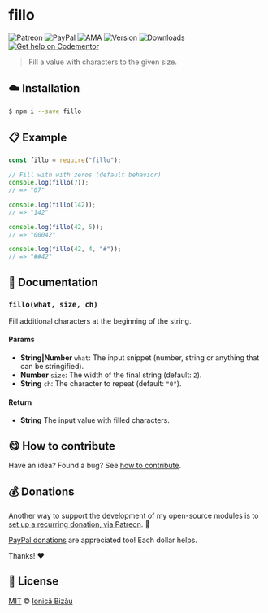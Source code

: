 
# fillo

 [![Patreon](https://img.shields.io/badge/Support%20me%20on-Patreon-%23e6461a.svg)][patreon] [![PayPal](https://img.shields.io/badge/%24-paypal-f39c12.svg)][paypal-donations] [![AMA](https://img.shields.io/badge/ask%20me-anything-1abc9c.svg)](https://github.com/IonicaBizau/ama) [![Version](https://img.shields.io/npm/v/fillo.svg)](https://www.npmjs.com/package/fillo) [![Downloads](https://img.shields.io/npm/dt/fillo.svg)](https://www.npmjs.com/package/fillo) [![Get help on Codementor](https://cdn.codementor.io/badges/get_help_github.svg)](https://www.codementor.io/johnnyb?utm_source=github&utm_medium=button&utm_term=johnnyb&utm_campaign=github)

> Fill a value with characters to the given size.

## :cloud: Installation

```sh
$ npm i --save fillo
```


## :clipboard: Example



```js
const fillo = require("fillo");

// Fill with with zeros (default behavior)
console.log(fillo(7));
// => "07"

console.log(fillo(142));
// => "142"

console.log(fillo(42, 5));
// => "00042"

console.log(fillo(42, 4, "#"));
// => "##42"
```

## :memo: Documentation


### `fillo(what, size, ch)`
Fill additional characters at the beginning of the string.

#### Params
- **String|Number** `what`: The input snippet (number, string or anything that can be stringified).
- **Number** `size`: The width of the final string (default: `2`).
- **String** `ch`: The character to repeat (default: `"0"`).

#### Return
- **String** The input value with filled characters.



## :yum: How to contribute
Have an idea? Found a bug? See [how to contribute][contributing].


## :moneybag: Donations

Another way to support the development of my open-source modules is
to [set up a recurring donation, via Patreon][patreon]. :rocket:

[PayPal donations][paypal-donations] are appreciated too! Each dollar helps.

Thanks! :heart:


## :scroll: License

[MIT][license] © [Ionică Bizău][website]

[patreon]: https://www.patreon.com/ionicabizau
[paypal-donations]: https://www.paypal.com/cgi-bin/webscr?cmd=_s-xclick&hosted_button_id=RVXDDLKKLQRJW
[donate-now]: http://i.imgur.com/6cMbHOC.png

[license]: http://showalicense.com/?fullname=Ionic%C4%83%20Biz%C4%83u%20%3Cbizauionica%40gmail.com%3E%20(http%3A%2F%2Fionicabizau.net)&year=2015#license-mit
[website]: http://ionicabizau.net
[contributing]: /CONTRIBUTING.md
[docs]: /DOCUMENTATION.md
